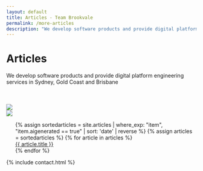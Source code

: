```yaml
---
layout: default
title: Articles - Team Brookvale 
permalink: /more-articles
description: "We develop software products and provide digital platform engineering services in Sydney, Gold Coast and Brisbane"
---
```


<div class="articlespage">
    <div class="pagehero">
        <div class="inner flex sb">
            <div>
                <h1>Articles</h1>
                <p style="margin-bottom: 50px">We develop software products and provide digital platform engineering services in Sydney, Gold Coast and Brisbane</p>
                <img src="/assets/images/arrowdown.png">
            </div>
            <div class="pageheropic">
                <img src="/assets/images/abstract-architectural-design-architecture.webp" />
            </div>
        </div>
    </div>
    <div class="inner flex sb">
        <ul>
            {% assign sortedarticles = site.articles
                | where_exp: "item", "item.aigenerated == true"
                | sort: 'date'
                | reverse
            %}
            {% assign articles = sortedarticles %}
            {% for article in articles %}
                <div>
                    <a href="{{ article.url }}">
                    <div class="text">
                        <div class="small hovu">
                            {{ article.title }}
                        </div>
                    </div>
                    </a>
                </div>
            {% endfor %}
        </ul>
    </div>
    {% include contact.html %}
</div>